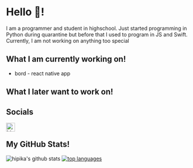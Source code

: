 # Hello 👋!

I am a programmer and student in highschool. Just started programming in Python during quarantine but before that I used to program in JS and Swift. Currently, I am not working on anything too special

## What I am currently working on!
- bord - react native app
    
## What I later want to work on!

## Socials
[<img align="left" alt="hi pika31621 | discord" width="24px" src="https://cdn.jsdelivr.net/npm/simple-icons@v3/icons/discord.svg">](https://discord.com/users/759222263492116555)

<br />

## My GitHub Stats!
![hipika's github stats](https://github-readme-stats.vercel.app/api?username=hipika&show_icons=true&theme=radical)
[![top languages](https://github-readme-stats.vercel.app/api/top-langs?username=hipika&layout=compact)](https://github.com/anuraghazra/github-readme-stats)

